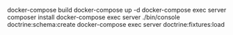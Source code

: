 docker-compose build
docker-compose up -d
docker-compose exec server composer install
docker-compose exec server ./bin/console doctrine:schema:create
docker-compose exec server doctrine:fixtures:load
